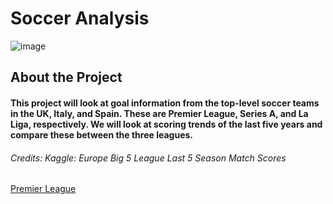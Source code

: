 # Soccer Analysis

![image](https://github.com/gohhoyong/soccer_analysis/assets/145254286/c347b980-f7a9-4073-8770-657263d84b4b)

## About the Project

#### This project will look at goal information from the top-level soccer teams in the UK, Italy, and Spain.  These are Premier League, Series A, and La Liga,  respectively.  We will look at scoring trends of the last five years and compare these between the three leagues.

###### Credits: Kaggle: Europe Big 5 League Last 5 Season Match Scores

[Premier League](https://www.premierleague.com/)
